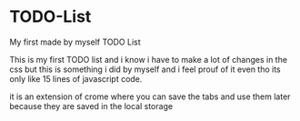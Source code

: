 # TODO-List
My first made by myself TODO List

This is my first TODO list and i know i have to make a lot of changes in the css but this is something i did by myself and i feel prouf of it even tho its only like 15 lines of javascript code.

it is an extension of crome where you can save the tabs and use them later because they are saved in the local storage